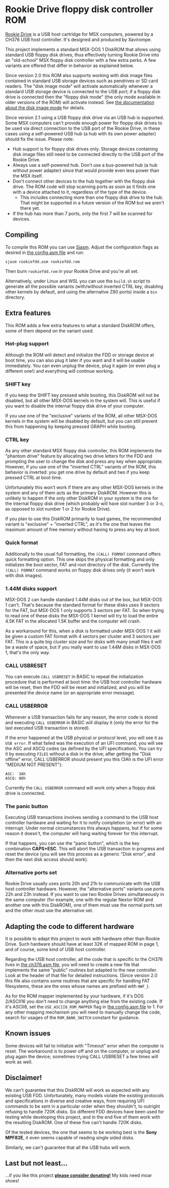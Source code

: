 # Rookie Drive floppy disk controller ROM

[Rookie Drive](http://rookiedrive.com/en) is a USB host cartridge for MSX computers, powered by a CH376 USB host controller. It's designed and produced by Xavirompe.

This project implements a standard MSX-DOS 1 DiskROM that allows using standard USB floppy disk drives, thus effectively turning Rookie Drive into an "old-school" MSX floppy disk controller with a few extra perks. A few variants are offered that differ in behavior as explained below.

Since version 2.0 this ROM also supports working with disk image files contained in standard USB storage devices such as pendrives or SD card readers. The "disk image mode" will activate automatically whenever a standard USB storage device is connected to the USB port; if a floppy disk drive is connected then the "floppy disk mode" (the only mode available in older versions of the ROM) will activate instead. See [the documentation about the disk image mode](DISK_IMAGE_MODE.md) for details.

Since version 2.1 using a USB floppy disk drive via an USB hub is supported. Some MSX computers can't provide enough power for floppy disk drives to be used via direct connection to the USB port of the Rookie Drive, in these cases using a self-powered USB hub (a hub with its own power adapter) should fix the issue. Please note:

- Hub support is for floppy disk drives only. Storage devices containing disk image files still need to be connected directly to the USB port of the Rookie Drive.
- Always use a self-powered hub. Don't use a bus-powered hub (a hub without power adapter) since that would provide even less power than the MSX itself.
- Don't connect other devices to the hub together with the floppy disk drive. The ROM code will stop scanning ports as soon as it finds one with a device attached to it, regardless of the type of the device.
  - This includes connecting more than one floppy disk drive to the hub. That might be supported in a future version of the ROM but we aren't there yet.
- If the hub has more than 7 ports, only the first 7 will be scanned for devices.

## Compiling

To compile this ROM you can use [Sjasm](https://github.com/Konamiman/sjasm). Adjust the configuration flags as desired in [the config.asm file](/msx/config.asm) and run:

    sjasm rookiefdd.asm rookiefdd.rom

Then burn `rookiefdd.rom` in your Rookie Drive and you're all set.

Alternatively, under Linux and WSL you can use the `build.sh` script to generate all the possible variants (with/without inverted CTRL key, disabling other kernels by default, and using the alternative Z80 ports) inside a `bin` directory.

## Extra features

This ROM adds a few extra features to what a standard DiskROM offers, some of them depend on the variant used.

### Hot-plug support

Although the ROM will detect and initialize the FDD or storage device at boot time, you can also plug it later if you want and it will be usable immediately. You can even unplug the device, plug it again (or even plug a different one!) and everything will continue working.

### SHIFT key

If you keep the SHIFT key pressed while booting, this DiskROM will not be disabled, but all other MSX-DOS kernels in the system will. This is useful if you want to disable the internal floppy disk drive of your computer.

If you use one of the "exclusive" variants of the ROM, all other MSX-DOS kernels in the system will be disabled by default, but you can still prevent this from happening by keeping pressed GRAPH while booting.

### CTRL key

As any other standard MSX floppy disk controller, this ROM implements the "phantom drive" feature by allocating two drive letters for the FDD and prompting the user to change the disk and press any key when appropriate. However, if you use one of the "inverted CTRL" variants of the ROM, this behavior is inverted: you get one drive by default and two if you keep pressed CTRL at boot time.

Unfortunately this won't work if there are any other MSX-DOS kernels in the system and any of them acts as the primary DiskROM. However this is unlikely to happen if the only other DiskROM in your system is the one for the internal floppy disk drive (which probably will have slot number 3 or 3-x, as opposed to slot number 1 or 2 for Rookie Drive).

If you plan to use this DiskROM primarily to load games, the recommended variant is "exclusive" + "inverted CTRL", as it's the one that leaves the maximum amount of free memory without having to press any key at boot.

### Quick format

Additionally to the usual full formatting, the `(CALL) FORMAT` command offers quick formatting option. This one skips the physical formatting and only initializes the boot sector, FAT and root directory of the disk. Currently the `(CALL) FORMAT` command works on floppy disk drives only (it won't work with disk images).

### 1.44M disks support

MSX-DOS 2 can handle standard 1.44M disks out of the box, but MSX-DOS 1 can't. That's because the standard format for these disks uses 9 sectors for the FAT, but MSX-DOS 1 only supports 3 sectors per FAT. So when trying to read one of these disks the MSX-DOS 1 kernel will try to load the entire 4.5K FAT in the allocated 1.5K buffer and the computer will crash.

As a workaround for this, when a disk is formatted under MSX-DOS 1 it will be given a custom FAT format with 4 sectors per cluster and 3 sectors per FAT. This is a quite big cluster size and for disks with many small files it will be a waste of space, but if you really want to use 1.44M disks in MSX-DOS 1, that's the only way.

### CALL USBRESET

You can execute `CALL USBRESET` in BASIC to repeat the initialization procedure that is performed at boot time: the USB host controller hardware will be reset, then the FDD will be reset and initialized, and you will be presented the device name (or an appropriate error message).

### CALL USBERROR

Whenever a USB transaction fails for any reason, the error code is stored and executing `CALL USBERROR` in BASIC will display it (only the error for the last executed USB transaction is stored).

If the error happened at the USB physical or protocol level, you will see it as `USB error`. If what failed was the execution of an UFI command, you will see the ASC and ASCQ codes (as defined by the UFI specification). You can try it by executing `FILES` without a disk in the drive; after getting the "Disk offline" error, CALL USBERROR should present you this (3Ah is the UFI error "MEDIUM NOT PRESENT"):

    ASC:  3Ah
    ASCQ: 00h

Currently the `CALL USBERROR` command will work only when a floppy disk drive is connected.

### The panic button

Executing USB transactions involves sending a command to the USB host controller hardware and waiting for it to notify completion (or error) with an interrupt. Under normal circumstances this always happens, but if for some reason it doesn't, the computer will hang waiting forever for this interrupt.

If that happens, you can use the "panic button", which is the key combination **CAPS+ESC**. This will abort the USB transaction in progress and reset the device (you will see this process as a generic "Disk error", and then the next disk access should work).

### Alternative ports set

Rookie Drive usually uses ports 20h and 21h to communicate with the USB host controller hardware. However, the "alternative ports" variants use ports 22h and 23h instead. If you want to use two Rookie Drives simultaneously in the same computer (for example, one with the regular Nextor ROM and another one with this DiskROM), one of them must use the normal ports set and the other must use the alternative set.

## Adapting the code to different hardware

It is possible to adapt this project to work with hardware other than Rookie Drive. Such hardware should have at least 32K of mapped ROM in page 1, and of course, some kind of USB host controller.

Regarding the USB host controller, all the code that is specific to the CH376 lives in [the ch376.asm file](/msx/bank1/ch376.asm), you will need to create a new file that implements the same "public" routines but adapted to the new controller. Look at the header of that file for detailed instructions. (Since version 2.0 this file also contains some routines that are specific for handling FAT filesystems, these are the ones whose names are prefixed with `HWF_`).

As for the ROM mapper implemented by your hardware, if it's DOS 2/ASCII16 you don't need to change anything else from the existing code. If it's ASCII8, set the `USE_ASCII8_ROM_MAPPER` flag in [the config.asm file](/msx/config.asm) to 1. For any other mapping mechanism you will need to manually change the code, search for usages of the `ROM_BANK_SWITCH` constant for guidance.

## Known issues

Some devices will fail to initialize with "Timeout" error when the computer is reset. The workaround is to power off and on the computer, or unplug and plug again the device; sometimes trying CALL USBRESET a few times will work as well. 

## Disclaimer!

We can't guarantee that this DiskROM will work as expected with any existing USB FDD. Unfortunately, many models violate the existing protocols and specifications in diverse and creative ways, from requiring UFI commands to be sent in a particular order when they shouldn't, to outright refusing to handle 720K disks. Six different FDD devices have been used for testing while developing this project, and in the end five of them work with the resulting DiskROM. One of these five can't handle 720K disks.

Of the tested devices, the one that seems to be working best is the **Sony MPF82E**, it even seems capable of reading single sided disks.

Similarly, we can't guarantee that all the USB hubs will work.

## Last but not least...

...if you like this project **[please consider donating!](http://www.konamiman.com/msx/msx-e.html#donate)** My kids need moar shoes!
